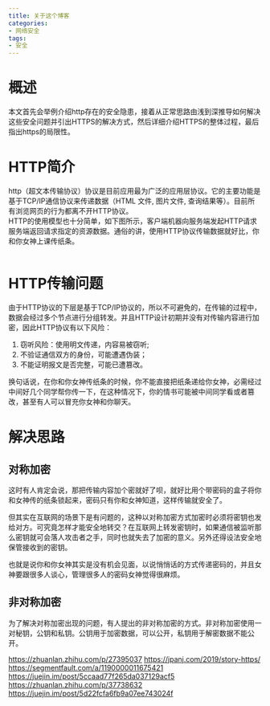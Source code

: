 ```yaml
---
title: 关于这个博客
categories:
- 网络安全
tags:
- 安全
---
```

# 概述
本文首先会举例介绍http存在的安全隐患，接着从正常思路由浅到深推导如何解决这些安全问题并引出HTTPS的解决方式，然后详细介绍HTTPS的整体过程，最后指出https的局限性。

# HTTP简介
http（超文本传输协议）协议是目前应用最为广泛的应用层协议。它的主要功能是基于TCP/IP通信协议来传递数据（HTML 文件, 图片文件, 查询结果等）。目前所有浏览网页的行为都离不开HTTP协议。  
HTTP的使用模型也十分简单，如下图所示，客户端机器向服务端发起HTTP请求服务端返回请求指定的资源数据。通俗的讲，使用HTTP协议传输数据就好比，你和你女神上课传纸条。

![]()

# HTTP传输问题
由于HTTP协议的下层是基于TCP/IP协议的，所以不可避免的，在传输的过程中，数据会经过多个节点进行分组转发。并且HTTP设计初期并没有对传输内容进行加密，因此HTTP协议有以下风险：
1. 窃听风险：使用明文传递，内容易被窃听;
2. 不验证通信双方的身份，可能遭遇伪装；
3. 不能证明报文是否完整，可能已遭篡改。

换句话说，在你和你女神传纸条的时候，你不能直接把纸条递给你女神，必需经过中间好几个同学帮你传一下，在这种情况下，你的情书可能被中间同学看或者篡改，甚至有人可以冒充你女神和你聊天。  

# 解决思路
## 对称加密
这时有人肯定会说，那把传输内容加个密就好了呗，就好比用个带密码的盒子将你和女神传的纸条锁起来，密码只有你和女神知道，这样传输就安全了。  

但其实在互联网的场景下是有问题的，这种以对称加密方式加密时必须将密钥也发给对方。可究竟怎样才能安全地转交？在互联网上转发密钥时，如果通信被监听那么密钥就可会落人攻击者之手，同时也就失去了加密的意义。另外还得设法安全地保管接收到的密钥。  

也就是说你和你女神其实是没有机会见面，以说悄悄话的方式传递密码的，并且女神要跟很多人谈心，管理很多人的密码女神觉得很麻烦。    

## 非对称加密
为了解决对称加密出现的问题，有人提出的非对称加密的方式。非对称加密使用一对秘钥，公钥和私钥。公钥用于加密数据，可以公开，私钥用于解密数据不能公开。  

https://zhuanlan.zhihu.com/p/27395037
https://jpanj.com/2019/story-https/
https://segmentfault.com/a/1190000011675421
https://juejin.im/post/5ccaad77f265da037129acf5
https://zhuanlan.zhihu.com/p/37738632
https://juejin.im/post/5d22fcfa6fb9a07ee743024f